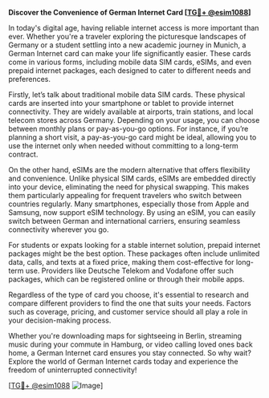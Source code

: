 **Discover the Convenience of German Internet Card [[TG💪+ @esim1088](https://t.me/s/esim1088)]**

In today's digital age, having reliable internet access is more important than ever. Whether you're a traveler exploring the picturesque landscapes of Germany or a student settling into a new academic journey in Munich, a German Internet card can make your life significantly easier. These cards come in various forms, including mobile data SIM cards, eSIMs, and even prepaid internet packages, each designed to cater to different needs and preferences.

Firstly, let’s talk about traditional mobile data SIM cards. These physical cards are inserted into your smartphone or tablet to provide internet connectivity. They are widely available at airports, train stations, and local telecom stores across Germany. Depending on your usage, you can choose between monthly plans or pay-as-you-go options. For instance, if you’re planning a short visit, a pay-as-you-go card might be ideal, allowing you to use the internet only when needed without committing to a long-term contract.

On the other hand, eSIMs are the modern alternative that offers flexibility and convenience. Unlike physical SIM cards, eSIMs are embedded directly into your device, eliminating the need for physical swapping. This makes them particularly appealing for frequent travelers who switch between countries regularly. Many smartphones, especially those from Apple and Samsung, now support eSIM technology. By using an eSIM, you can easily switch between German and international carriers, ensuring seamless connectivity wherever you go.

For students or expats looking for a stable internet solution, prepaid internet packages might be the best option. These packages often include unlimited data, calls, and texts at a fixed price, making them cost-effective for long-term use. Providers like Deutsche Telekom and Vodafone offer such packages, which can be registered online or through their mobile apps.

Regardless of the type of card you choose, it's essential to research and compare different providers to find the one that suits your needs. Factors such as coverage, pricing, and customer service should all play a role in your decision-making process. 

Whether you're downloading maps for sightseeing in Berlin, streaming music during your commute in Hamburg, or video calling loved ones back home, a German Internet card ensures you stay connected. So why wait? Explore the world of German Internet cards today and experience the freedom of uninterrupted connectivity!

[[TG💪+ @esim1088](https://t.me/s/esim1088) ![Image](https://i.postimg.cc/Y0z9fWf4/image.png)]
